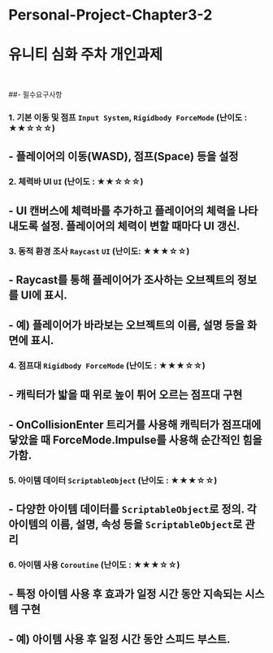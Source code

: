 # Personal-Project-Chapter3-2
 
# 유니티 심화 주차 개인과제
<br/>

##- 필수요구사항
###    1. **기본 이동 및 점프** `Input System`, `Rigidbody ForceMode` (난이도 : ★★☆☆☆)
##      - 플레이어의 이동(WASD), 점프(Space) 등을 설정
###    2. **체력바 UI** `UI` (난이도 : ★★☆☆☆)
##      - UI 캔버스에 체력바를 추가하고 플레이어의 체력을 나타내도록 설정. 플레이어의 체력이 변할 때마다 UI 갱신.
###   3. **동적 환경 조사** `Raycast` `UI` (난이도: ★★★☆☆)
##      - Raycast를 통해 플레이어가 조사하는 오브젝트의 정보를 UI에 표시.
##      - 예) 플레이어가 바라보는 오브젝트의 이름, 설명 등을 화면에 표시.
###    4. **점프대** `Rigidbody ForceMode` (난이도 : ★★★☆☆)
##      - 캐릭터가 밟을 때 위로 높이 튀어 오르는 점프대 구현
##      - **OnCollisionEnter** 트리거를 사용해 캐릭터가 점프대에 닿았을 때 **ForceMode.Impulse**를 사용해 순간적인 힘을 가함.
###    5. **아이템 데이터** `ScriptableObject` (난이도 : ★★★☆☆)
##      - 다양한 아이템 데이터를 `ScriptableObject`로 정의. 각 아이템의 이름, 설명, 속성 등을 `ScriptableObject`로 관리
###    6. **아이템 사용** `Coroutine` (난이도 : ★★★☆☆)
##      - 특정 아이템 사용 후 효과가 일정 시간 동안 지속되는 시스템 구현
##      - 예) 아이템 사용 후 일정 시간 동안 스피드 부스트.
